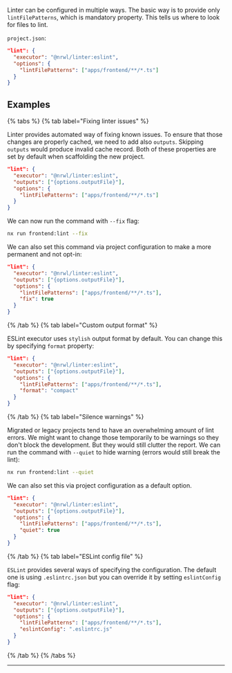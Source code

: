 Linter can be configured in multiple ways. The basic way is to provide only `lintFilePatterns`, which is mandatory property. This tells us where to look for files to lint.

`project.json`:

```json
"lint": {
  "executor": "@nrwl/linter:eslint",
  "options": {
    "lintFilePatterns": ["apps/frontend/**/*.ts"]
  }
}
```

## Examples

{% tabs %}
{% tab label="Fixing linter issues" %}

Linter provides automated way of fixing known issues. To ensure that those changes are properly cached, we need to add also `outputs`. Skipping `outputs` would produce invalid cache record. Both of these properties are set by default when scaffolding the new project.

```json
"lint": {
  "executor": "@nrwl/linter:eslint",
  "outputs": ["{options.outputFile}"],
  "options": {
    "lintFilePatterns": ["apps/frontend/**/*.ts"]
  }
}
```

We can now run the command with `--fix` flag:

```bash
nx run frontend:lint --fix
```

We can also set this command via project configuration to make a more permanent and not opt-in:

```json
"lint": {
  "executor": "@nrwl/linter:eslint",
  "outputs": ["{options.outputFile}"],
  "options": {
    "lintFilePatterns": ["apps/frontend/**/*.ts"],
    "fix": true
  }
}
```

{% /tab %}
{% tab label="Custom output format" %}

ESLint executor uses `stylish` output format by default. You can change this by specifying `format` property:

```json
"lint": {
  "executor": "@nrwl/linter:eslint",
  "outputs": ["{options.outputFile}"],
  "options": {
    "lintFilePatterns": ["apps/frontend/**/*.ts"],
    "format": "compact"
  }
}
```

{% /tab %}
{% tab label="Silence warnings" %}

Migrated or legacy projects tend to have an overwhelming amount of lint errors. We might want to change those temporarily to be warnings so they don't block the development. But they would still clutter the report. We can run the command with `--quiet` to hide warning (errors would still break the lint):

```bash
nx run frontend:lint --quiet
```

We can also set this via project configuration as a default option.

```json
"lint": {
  "executor": "@nrwl/linter:eslint",
  "outputs": ["{options.outputFile}"],
  "options": {
    "lintFilePatterns": ["apps/frontend/**/*.ts"],
    "quiet": true
  }
}
```

{% /tab %}
{% tab label="ESLint config file" %}

`ESLint` provides several ways of specifying the configuration. The default one is using `.eslintrc.json` but you can override it by setting `eslintConfig` flag:

```json
"lint": {
  "executor": "@nrwl/linter:eslint",
  "outputs": ["{options.outputFile}"],
  "options": {
    "lintFilePatterns": ["apps/frontend/**/*.ts"],
    "eslintConfig": ".eslintrc.js"
  }
}
```

{% /tab %}
{% /tabs %}

---

